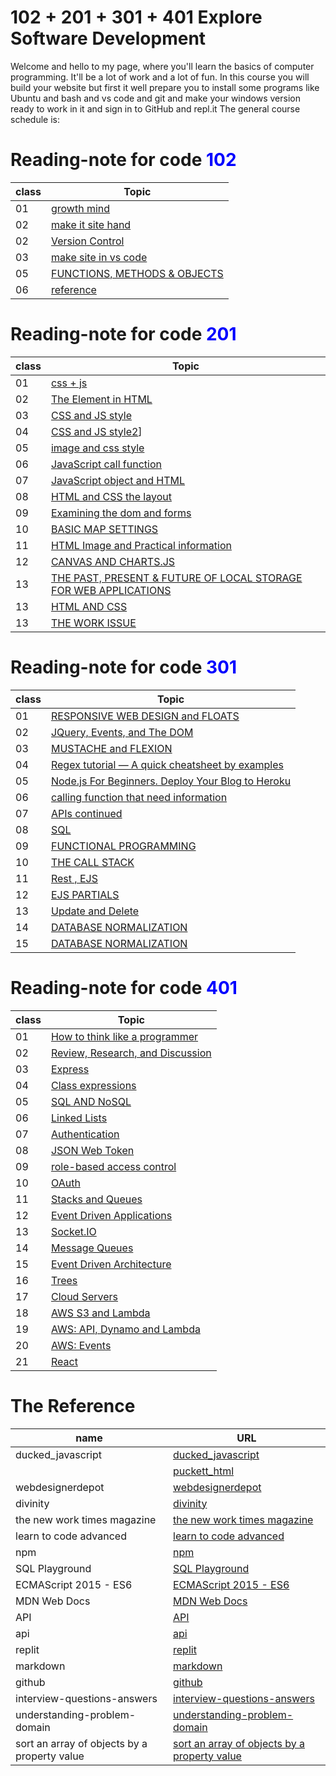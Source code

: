 # 102 + 201 + 301 + 401 Explore Software Development
Welcome and hello to my page, where you'll learn the basics of computer programming. It'll be a lot of work and a lot of fun.
In this course you will build your website but first it well prepare you to install some programs like Ubuntu and bash and vs code and git and make your windows version ready to work in it and sign in to GitHub and repl.it
The general course schedule is:

<h1> Reading-note for code <span style="color:blue">  102 </span> </h1> 

|class|Topic|
|-------|--------|
|01|[growth mind](./code102/Readme102-01.md)|
|02|[make it site hand](./code102/Readme102-02.md)|
|02|[Version Control](./code102/Readme102-02b.md)|
|03|[make site in vs code](./code102/Readme102-03.md)|
|05|[FUNCTIONS, METHODS & OBJECTS](./code102/Readme102-005.md)|
|06|[reference](./code102/Readme102-06.md)|

<h1> Reading-note for code <span style="color:blue"> 201 </span> </h1> 

|class|Topic|
|-------|--------|
|01|[css + js](./code201/Readme201-01.md)|
|02|[The Element in HTML](./code201/code201/Readme201-02.md)|
|03|[CSS and JS style](./code201/Readme201-03.md)|
|04|[CSS and JS style2](./code201/Readme201-04.md)]|
|05|[image and css style](./code201/Readme201-05.md)|
|06|[JavaScript call function](./code201/Readme201-06.md)|
|07|[JavaScript object and HTML](./code201/Readme201-07.md)|
|08|[HTML and CSS the layout](./code201/Readme201-08.md)|
|09|[Examining the dom and forms](./code201/Readme201-09.md)|
|10|[BASIC MAP SETTINGS](./code201/Readme201-10.md)|
|11|[HTML Image and Practical information ](./code201/Readme201-11.md)|
|12|[CANVAS AND CHARTS.JS ](./code201/Readme201-12.md)|
|13|[THE PAST, PRESENT & FUTURE OF LOCAL STORAGE FOR WEB APPLICATIONS](./code201/Readme201-13.md)|
|13|[HTML AND CSS](./code201/Readme201-14a.md)|
|13|[THE WORK ISSUE](./code201/Readme201-13.md)|


<h1> Reading-note for code <span style="color:blue"> 301 </span> </h1> 

|class|Topic|
|-------|--------|
|01|[RESPONSIVE WEB DESIGN and FLOATS](./code301/Readme301-01.md)|
|02|[JQuery, Events, and The DOM](./code301/Readme301-02.md)|
|03|[MUSTACHE and FLEXION](./code301/Readme301-03.md)|
|04|[Regex tutorial — A quick cheatsheet by examples](./code301/Readme301-04.md)|
|05|[Node.js For Beginners. Deploy Your Blog to Heroku](./code301/Readme301-05.md)|
|06|[calling function that need information](./code301/Readme301-06.md)|
|07|[APIs continued](./code301/Readme301-07.md)|
|08|[SQL](./code301/Readme301-08.md)|
|09|[FUNCTIONAL PROGRAMMING](./code301/Readme301-09.md)|
|10|[THE CALL STACK](./code301/Readme301-10.md)|
|11|[Rest , EJS](./code301/Readme301-11.md)|
|12|[EJS PARTIALS](./code301/Readme301-12.md)|
|13|[Update and Delete](./code301/Readme301-13.md)|
|14|[DATABASE NORMALIZATION](./code301/Readme301-14.md)|
|15|[DATABASE NORMALIZATION](./code301/Readme301-15.md)|


<h1> Reading-note for code <span style="color:blue"> 401 </span> </h1> 

|class|Topic|
|-------|--------|
|01|[How to think like a programmer](./code401/Readme401-prep0.md)|
|02|[Review, Research, and Discussion](./code401/Remdme401-01.md)|
|03|[Express](./code401/Readme401-02.md)|
|04|[Class expressions](./code401/Readme401-03.md)|
|05|[SQL AND NoSQL](./code401/Readme401-04.md)|
|06|[Linked Lists](./code401/Readme401-05.md)|
|07|[Authentication](./code401/Readme401-06.md)|
|08|[JSON Web Token](./code401/Readme401-07.md)|
|09|[role-based access control](./code401/Readme401-08.md)|
|10|[OAuth](./code401/Readme401-09.md)|
|11|[Stacks and Queues](./code401/Readme401-10.md)|
|12|[Event Driven Applications](./code401/Readme401-11.md)|
|13|[Socket.IO](./code401/Readme401-12.md)|
|14|[Message Queues](./code401/Readme401-13.md)|
|15|[Event Driven Architecture](./code401/Readme401-14.md)|
|16|[Trees](./code401/Readme401-15.md)|
|17|[Cloud Servers](./code401/Remdme401-16.md)|
|18|[AWS S3 and Lambda](./code401/Remdme401-17.md)|
|19|[AWS: API, Dynamo and Lambda](./code401/Remdme401-18.md)|
|20|[AWS: Events](./code401/Remdme401-19.md)|
|21|[React](./code401/Remdme401-20.md)|


# The Reference

|name|URL|
|-------|--------|
|ducked_javascript|[ ducked_javascript](http://javascriptbook.com/)|
||[puckett_html](https://wtf.tw/ref/duckett.pdf)|
|webdesignerdepot|[webdesignerdepot](https://www.webdesignerdepot.com/2013/11/easily-create-stunning-animated-charts-with-chart-js/)|
|divinity|[divinity](http://diveinto.html5doctor.com/storage.html)|
|the new work times magazine|[the new work times magazine](https://www.nytimes.com/2016/02/28/magazine/what-google-learned-from-its-quest-to-build-the-perfect-team.html)|
|learn to code advanced|[learn to code advanced](https://learn.shayhowe.com/advanced-html-css/css-transforms/)|
|npm|[npm](https://www.npmjs.com/)|
|SQL Playground|[SQL Playground](https://master.dcesh4541no84.amplifyapp.com/)|
|ECMAScript 2015 - ES6|[ECMAScript 2015 - ES6](https://www.w3schools.com/js/js_es6.asp)|
|MDN Web Docs|[MDN Web Docs](https://developer.mozilla.org/en-US/docs/Web/JavaScript/Reference/Global_Objects/Promise)|
|API|[API](https://blog.postman.com/intro-to-apis-what-is-an-api/)|
|api|[api](https://www.chartjs.org/docs/latest/developers/api.html)|
|replit|[replit](https://replit.com/)|
|markdown|[markdown](https://guides.github.com/features/mastering-markdown/)|
|github|[github](https://github.com/)|
|interview-questions-answers|[interview-questions-answers](https://www.guru99.com/javascript-interview-questions-answers.html)|
|understanding-problem-domain|[understanding-problem-domain](https://dzone.com/articles/understanding-problem-domain)|
|sort an array of objects by a property value|[sort an array of objects by a property value](https://flaviocopes.com/how-to-sort-array-of-objects-by-property-javascript/)|